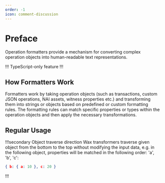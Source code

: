 ```yaml
---
order: -1
icon: comment-discussion
---
```


# Preface

Operation formatters provide a mechanism for converting complex operation objects into human-readable text representations.

!!! TypeScript-only feature
!!!

## How Formatters Work

Formatters work by taking operation objects (such as transactions, custom JSON operations, NAI assets, witness properties etc.) and transforming them into strings or objects based on predefined or custom formatting rules. The formatting rules can match specific properties or types within the operation objects and then apply the necessary transformations.

## Regular Usage

!!!secondary Object traverse direction
Wax transformers traverse given object from the bottom to the top without modifying the input data, e.g. in the following object, properties will be matched in the following order: 'a', 'b', 'c':

```json
{ b: { a: 10 }, c: 20 }
```

!!!
